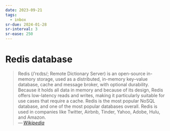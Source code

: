 ```yaml
---
date: 2023-09-21
tags:
  - inbox
sr-due: 2024-01-28
sr-interval: 3
sr-ease: 250
---
```


# Redis database

> Redis (/ˈrɛdɪs/; Remote Dictionary Server) is an open-source in-memory
> storage, used as a distributed, in-memory key–value database, cache and
> message broker, with optional durability. Because it holds all data in memory
> and because of its design, Redis offers low-latency reads and writes, making
> it particularly suitable for use cases that require a cache. Redis is the most
> popular NoSQL database, and one of the most popular databases overall. Redis
> is used in companies like Twitter, Airbnb, Tinder, Yahoo, Adobe, Hulu, and
> Amazon.\
> — <cite>[Wikipedia](https://en.wikipedia.org/wiki/Redis)</cite>
